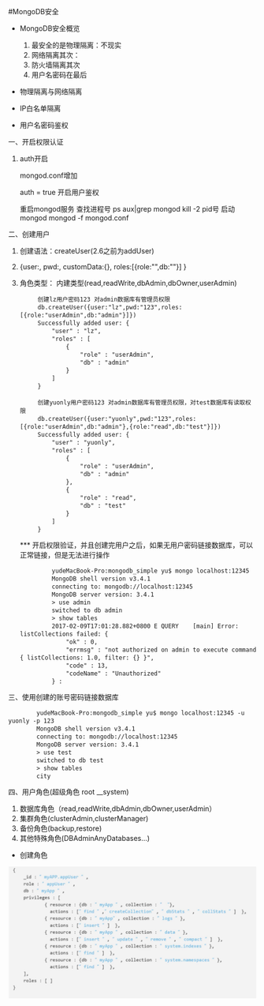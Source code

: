 #MongoDB安全

* MongoDB安全概览
    1. 最安全的是物理隔离：不现实
    2. 网络隔离其次：
    3. 防火墙隔离其次
    4. 用户名密码在最后
    
* 物理隔离与网络隔离
* IP白名单隔离
* 用户名密码鉴权

一、开启权限认证

1. auth开启
    
    mongod.conf增加
    
    auth = true 开启用户鉴权
    
    重启mongod服务
    查找进程号
    ps aux|grep mongod
    kill -2 pid号
    启动mongod
    mongod -f mongod.conf
    
二、创建用户

1. 创建语法：createUser(2.6之前为addUser)
2. {user:<name>,
        pwd:<cleartext password>,
        customData:{<any information>},
        roles:[{role:"<role>",db:"<database>"}]
        }
3. 角色类型： 内建类型(read,readWrite,dbAdmin,dbOwner,userAdmin)
        
            创建lz用户密码123 对admin数据库有管理员权限
            db.createUser({user:"lz",pwd:"123",roles:[{role:"userAdmin",db:"admin"}]})
            Successfully added user: {
            	"user" : "lz",
            	"roles" : [
            		{
            			"role" : "userAdmin",
            			"db" : "admin"
            		}
            	]
            }
            
            创建yuonly用户密码123 对admin数据库有管理员权限，对test数据库有读取权限
            db.createUser({user:"yuonly",pwd:"123",roles:[{role:"userAdmin",db:"admin"},{role:"read",db:"test"}]})
            Successfully added user: {
            	"user" : "yuonly",
            	"roles" : [
            		{
            			"role" : "userAdmin",
            			"db" : "admin"
            		},
            		{
            			"role" : "read",
            			"db" : "test"
            		}
            	]
            }

    *** 开启权限验证，并且创建完用户之后，如果无用户密码链接数据库，可以正常链接，但是无法进行操作
    
    
                yudeMacBook-Pro:mongodb_simple yu$ mongo localhost:12345
                MongoDB shell version v3.4.1
                connecting to: mongodb://localhost:12345
                MongoDB server version: 3.4.1
                > use admin
                switched to db admin
                > show tables
                2017-02-09T17:01:28.882+0800 E QUERY    [main] Error: listCollections failed: {
                	"ok" : 0,
                	"errmsg" : "not authorized on admin to execute command { listCollections: 1.0, filter: {} }",
                	"code" : 13,
                	"codeName" : "Unauthorized"
                } :
三、使用创建的账号密码链接数据库

            yudeMacBook-Pro:mongodb_simple yu$ mongo localhost:12345 -u yuonly -p 123
            MongoDB shell version v3.4.1
            connecting to: mongodb://localhost:12345
            MongoDB server version: 3.4.1
            > use test
            switched to db test
            > show tables
            city
            
            
四、用户角色(超级角色 root __system)
1. 数据库角色（read,readWrite,dbAdmin,dbOwner,userAdmin）
2. 集群角色(clusterAdmin,clusterManager)
3. 备份角色(backup,restore)
4. 其他特殊角色(DBAdminAnyDatabases...)

* 创建角色
    
![Alt text](./99.png)

    
